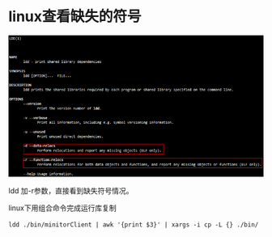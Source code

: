 # linux查看缺失的符号
![ldd参数](_v_images/20200701173728487_7202.png)

ldd 加-r参数，直接看到缺失符号情况。

linux下用组合命令完成运行库复制

`ldd ./bin/minitorClient | awk '{print $3}' | xargs -i cp -L {} ./bin/`